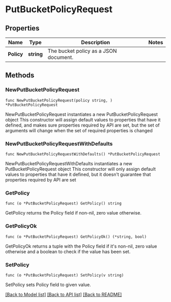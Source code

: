 # PutBucketPolicyRequest

## Properties

Name | Type | Description | Notes
------------ | ------------- | ------------- | -------------
**Policy** | **string** | The bucket policy as a JSON document. | 

## Methods

### NewPutBucketPolicyRequest

`func NewPutBucketPolicyRequest(policy string, ) *PutBucketPolicyRequest`

NewPutBucketPolicyRequest instantiates a new PutBucketPolicyRequest object
This constructor will assign default values to properties that have it defined,
and makes sure properties required by API are set, but the set of arguments
will change when the set of required properties is changed

### NewPutBucketPolicyRequestWithDefaults

`func NewPutBucketPolicyRequestWithDefaults() *PutBucketPolicyRequest`

NewPutBucketPolicyRequestWithDefaults instantiates a new PutBucketPolicyRequest object
This constructor will only assign default values to properties that have it defined,
but it doesn't guarantee that properties required by API are set

### GetPolicy

`func (o *PutBucketPolicyRequest) GetPolicy() string`

GetPolicy returns the Policy field if non-nil, zero value otherwise.

### GetPolicyOk

`func (o *PutBucketPolicyRequest) GetPolicyOk() (*string, bool)`

GetPolicyOk returns a tuple with the Policy field if it's non-nil, zero value otherwise
and a boolean to check if the value has been set.

### SetPolicy

`func (o *PutBucketPolicyRequest) SetPolicy(v string)`

SetPolicy sets Policy field to given value.



[[Back to Model list]](../README.md#documentation-for-models) [[Back to API list]](../README.md#documentation-for-api-endpoints) [[Back to README]](../README.md)


